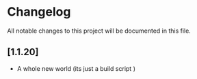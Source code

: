 # Changelog
All notable changes to this project will be documented in this file.

## [1.1.20]

- A whole new world (its just a build script )